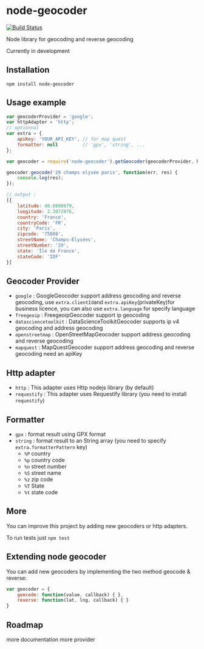 # node-geocoder

[![Build Status](https://travis-ci.org/nchaulet/node-geocoder.png?branch=master)](https://travis-ci.org/nchaulet/node-geocoder)

Node library for geocoding and reverse geocoding

Currently in development

## Installation

    npm install node-geocoder

## Usage example

```javascript
var geocoderProvider = 'google';
var httpAdapter = 'http';
// optionnal
var extra = {
    apiKey: 'YOUR_API_KEY', // for map quest
    formatter: null         // 'gpx', 'string', ...
};

var geocoder = require('node-geocoder').getGeocoder(geocoderProvider, httpAdapter, extra);

geocoder.geocode('29 champs elysée paris', function(err, res) {
    console.log(res);
});

// output :
[{
    latitude: 48.8698679,
    longitude: 2.3072976,
    country: 'France',
    countryCode: 'FR',
    city: 'Paris',
    zipcode: '75008',
    streetName: 'Champs-Élysées',
    streetNumber: '29',
    state: 'Île de France',
    stateCode: 'IDF'
}]
```

## Geocoder Provider

* `google` : GoogleGeocoder support address geocoding and reverse geocoding, use `extra.clientId`and `extra.apiKey`(privateKey)for business licence, you can also use `extra.language` for specify language
* `freegeoip` : FreegeoipGeocoder support ip geocoding
* `datasciencetoolkit` : DataScienceToolkitGeocoder supports ip v4 geocoding and address geocoding
* `openstreetmap` : OpenStreetMapGeocoder support address geocoding and reverse geocoding
* `mapquest` : MapQuestGeocoder support address geocoding and reverse geocoding need an apiKey

## Http adapter

* `http`       : This adapter uses Http nodejs library (by default)
* `requestify` : This adapter uses Requestify library (you need to install `requestify`)

## Formatter

* `gpx`    : format result using GPX format
* `string` : format result to an String array (you need to specify `extra.formatterPattern` key)
    * `%P` country
    * `%p` country code
    * `%n` street number
    * `%S` street name
    * `%z` zip code
    * `%T` State
    * `%t` state code


## More

You can improve this project by adding new geocoders or http adapters.

To run tests just `npm test`

## Extending node geocoder

You can add new geocoders by implementing the two method geocode & reverse:

```javascript
var geocoder = {
    geocode: function(value, callback) { },
    reverse: function(lat, lng, callback) { }
}
```

## Roadmap

more documentation
more provider
